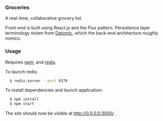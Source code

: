 ### Groceries

A real-time, collaborative grocery list.

Front-end is built using React.js and the Flux pattern. Persistence layer terminology stolen from [Datomic](http://www.datomic.com/), which the back-end architecture roughly mimics.

### Usage

Requires [npm](https://www.npmjs.com/), and [redis](http://redis.io/).

To launch redis:
```bash
  $ redis-server --port 6379
```

To install dependencies and launch application:
```bash
  $ npm install
  $ npm start
```

The site should now be visible at http://0.0.0.0:3000/ .


